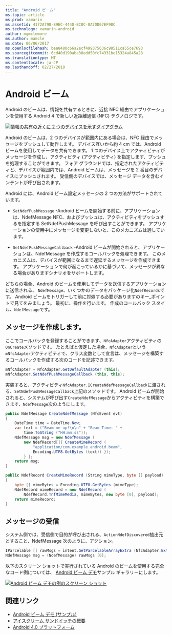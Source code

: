 ```yaml
---
title: "Android ビーム"
ms.topic: article
ms.prod: xamarin
ms.assetid: 4172A798-89EC-444D-BC0C-0A7DD67EF98C
ms.technology: xamarin-android
author: mgmclemore
ms.author: mamcle
ms.date: 06/06/2017
ms.openlocfilehash: bea8480c66a2ecf499375636c98511ca55ce7693
ms.sourcegitcommit: 6cd40d190abe38edd50fc74331be15324a845a28
ms.translationtype: MT
ms.contentlocale: ja-JP
ms.lasthandoff: 02/27/2018
---
```

# <a name="android-beam"></a>Android ビーム

Android のビームは、情報を共有するときに、近接 NFC 経由でアプリケーションを使用する Android 4 で新しい近距離通信 (NFC) テクノロジです。

[![情報の共有の近くに 2 つのデバイスを示すダイアグラム](android-beam-images/androidbeam.png)](android-beam-images/androidbeam.png)

Android のビームは、2 つのデバイスが範囲内にある場合は、NFC 経由でメッセージをプッシュして動作します。 デバイス互いから約 4 cm では、Android ビームを使用してデータを共有できます。 1 つのデバイス上でアクティビティがメッセージを作成し、アクティビティ (アクティビティ) を指定します、プッシュを処理することができます。 フォア グラウンドでは、指定されたアクティビティと、デバイスが範囲内では、Android ビームは、メッセージを 2 番目のデバイスにプッシュされます。 受信側のデバイスでは、メッセージ データを含むインテントが呼び出されます。

Android には、Android ビーム設定メッセージの 2 つの方法がサポートされています。

-   `SetNdefPushMessage` -Android ビームを開始する前に、アプリケーションは、NdefMessage NFC、およびプッシュは、アクティビティをプッシュするを指定する SetNdefPushMessage を呼び出すことができます。 アプリケーションの使用中にメッセージを変更しないと、このメカニズムは適しています。

-   `SetNdefPushMessageCallback` -Android ビームが開始されると、アプリケーションは、NdefMessage を作成するコールバックを処理できます。 このメカニズムは、デバイスが範囲になるまで遅延するメッセージを作成できます。 アプリケーションで何が起こっているかに基づいて、メッセージが異なる場合がありますシナリオをサポートします。


どちらの場合、Android のビームを使用してデータを送信するアプリケーションに送信される、 `NdefMessage`、いくつかのデータをパッケージ化`NdefRecords`です。 Android ビームをトリガーして前に対処する必要がありますのキー_ポイントで見てをみましょう。 最初に、操作を行います。 作成のコールバック スタイル、`NdefMessage`です。

<a name="Creating_a_Message" />

## <a name="creating-a-message"></a>メッセージを作成します。

ここでコールバックを登録することができます、`NfcAdapter`アクティビティの`OnCreate`メソッドです。 たとえばと仮定した場合、`NfcAdapter`という`mNfcAdapter`アクティビティで、クラス変数として宣言は、メッセージを構築するコールバックを作成する次のコードを記述できます。

```csharp
mNfcAdapter = NfcAdapter.GetDefaultAdapter (this);
mNfcAdapter.SetNdefPushMessageCallback (this, this);
```

実装すると、アクティビティ`NfcAdapter.ICreateNdefMessageCallback`に渡される、`SetNdefPushMessageCallback`上記のメソッドです。 Android ビームが開始されると、システムが呼び出す`CreateNdefMessage`からアクティビティを構築できます、`NdefMessage`次のようにします。

```csharp
public NdefMessage CreateNdefMessage (NfcEvent evt)
{
    DateTime time = DateTime.Now;
    var text = ("Beam me up!\n\n" + "Beam Time: " +
        time.ToString ("HH:mm:ss"));
    NdefMessage msg = new NdefMessage (
        new NdefRecord[]{ CreateMimeRecord (
            "application/com.example.android.beam",
            Encoding.UTF8.GetBytes (text)) });
        } };
    return msg;
}

public NdefRecord CreateMimeRecord (String mimeType, byte [] payload)
{
    byte [] mimeBytes = Encoding.UTF8.GetBytes (mimeType);
    NdefRecord mimeRecord = new NdefRecord (
        NdefRecord.TnfMimeMedia, mimeBytes, new byte [0], payload);
    return mimeRecord;
}
```

<a name="Receiving_a_Message" />

## <a name="receiving-a-message"></a>メッセージの受信

システム側では、受信側で目的が呼び出される、`ActionNdefDiscovered`抽出元とすること、NdefMessage 次のように、アクション。

```csharp
IParcelable [] rawMsgs = intent.GetParcelableArrayExtra (NfcAdapter.ExtraNdefMessages);
NdefMessage msg = (NdefMessage) rawMsgs [0];
```

以下のスクリーン ショットで実行されている Android のビームを使用する完全なコード例については、 [Android ビーム デモ](https://developer.xamarin.com/samples/monodroid/AndroidBeamDemo/)サンプル ギャラリーにします。

[![Android ビーム デモの例のスクリーン ショット](android-beam-images/24.png)](android-beam-images/24.png)



## <a name="related-links"></a>関連リンク

- [Android ビーム デモ (サンプル)](https://developer.xamarin.com/samples/monodroid/AndroidBeamDemo/)
- [アイスクリーム サンドイッチの概要](http://www.android.com/about/ice-cream-sandwich/)
- [Android 4.0 プラットフォーム](http://developer.android.com/sdk/android-4.0.html)
